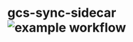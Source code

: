# gcs-sync-sidecar ![example workflow](https://github.com/fsn-capital/gcs-sync-sidecar/actions/workflows/ci.yml/badge.svg)
